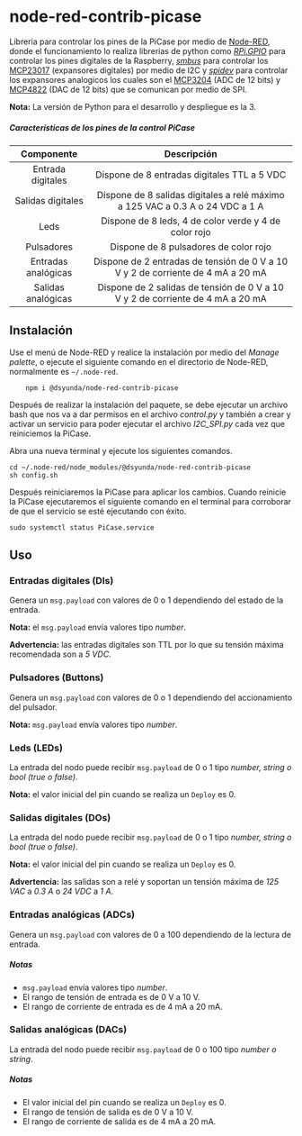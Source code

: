 **node-red-contrib-picase**
=====================
Libreria para controlar los pines de la PiCase por medio de [Node-RED](https://nodered.org/ "Node-Red"), donde el funcionamiento lo realiza librerias de python como *[RPi.GPIO](https://pypi.org/project/RPi.GPIO/ "RPi.GPIO")* para controlar los pines digitales de la Raspberry,  *[smbus](https://pypi.org/project/smbus2/ "smbus")* para controlar los [MCP23017](https://www.microchip.com/en-us/product/mcp23017 "MCP23017") (expansores digitales) por medio de I2C y *[spidev](https://pypi.org/project/spidev/ "spidev")* para  controlar los expansores analogicos los cuales  son el [MCP3204](https://www.microchip.com/en-us/product/MCP3204 "MCP3204") (ADC de 12 bits) y [MCP4822](https://www.microchip.com/en-us/product/MCP4822 "MCP4822") (DAC de 12 bits) que se comunican por medio de SPI.

**Nota:** La versión de Python para el desarrollo y despliegue es la 3.

##### Características de los pines de la control PiCase

| Componente | Descripción                    |
| :---------------: | :---------------:|
| Entrada digitales      | Dispone de 8 entradas digitales TTL  a 5 VDC     |
| Salidas digitales    | Dispone de 8 salidas digitales a relé máximo a 125 VAC a 0.3 A o  24 VDC a 1 A  |
| Leds   | Dispone de 8 leds, 4 de color verde y 4 de color rojo    |
| Pulsadores   | Dispone de 8 pulsadores de color rojo    |
| Entradas analógicas   | Dispone de 2 entradas de tensión de 0 V a 10 V y 2 de corriente de 4 mA a 20 mA|
| Salidas analógicas   | Dispone de 2 salidas de tensión de 0 V a 10 V y 2 de corriente de 4 mA a 20 mA   |

## Instalación
Use el menú de Node-RED y realice la instalación por medio del *Manage palette*, o ejecute el siguiente comando en el directorio de Node-RED, normalmente es `~/.node-red`.

    	npm i @dsyunda/node-red-contrib-picase

Después de realizar la instalación del paquete, se debe ejecutar un archivo bash que nos va a dar permisos en el archivo *control.py* y también a crear y activar un servicio para poder ejecutar el archivo *I2C_SPI.py* cada vez que reiniciemos la PiCase.

Abra una nueva terminal y ejecute los siguientes comandos.

    cd ~/.node-red/node_modules/@dsyunda/node-red-contrib-picase
    sh config.sh

Después reiniciaremos la PiCase para aplicar los cambios. Cuando reinicie la PiCase ejecutaremos el siguiente comando en el terminal para corroborar de que el servicio se esté ejecutando con éxito.

    sudo systemctl status PiCase.service

## Uso
### Entradas digitales (DIs)
Genera un `msg.payload` con valores de 0 o 1 dependiendo del estado de la entrada.

**Nota:** el `msg.payload` envía valores tipo *number*.

**Advertencia:** las entradas digitales son TTL por lo que su tensión máxima recomendada son a *5 VDC*.

### Pulsadores (Buttons)
Genera un `msg.payload` con valores de 0 o 1 dependiendo del accionamiento del pulsador.

**Nota:** `msg.payload` envía valores tipo *number*.

### Leds (LEDs)
La entrada del nodo puede recibir `msg.payload` de 0 o 1 tipo *number, string o bool (true o false)*.

**Nota:** el valor inicial del pin cuando se realiza un `Deploy` es 0.

### Salidas digitales (DOs)
La entrada del nodo puede recibir `msg.payload` de 0 o 1 tipo *number, string o bool (true o false)*.

**Nota:** el valor inicial del pin cuando se realiza un `Deploy` es 0.

**Advertencia:** las salidas son a relé y soportan un tensión máxima de *125 VAC* a *0.3 A* o  *24 VDC* a *1 A*.

### Entradas analógicas (ADCs)
Genera un `msg.payload` con valores de 0 a 100 dependiendo de la lectura de entrada.

##### Notas 
- `msg.payload` envía valores tipo *number*.
- El rango de tensión de entrada es de 0 V a 10 V.
- El rango de corriente de entrada es de 4 mA a 20 mA.

### Salidas analógicas (DACs)
La entrada del nodo puede recibir `msg.payload` de 0 o 100 tipo *number o string*.

##### Notas 
- El valor inicial del pin cuando se realiza un `Deploy` es 0.
- El rango de tensión de salida es de 0 V a 10 V.
- El rango de corriente de salida es de 4 mA a 20 mA.
